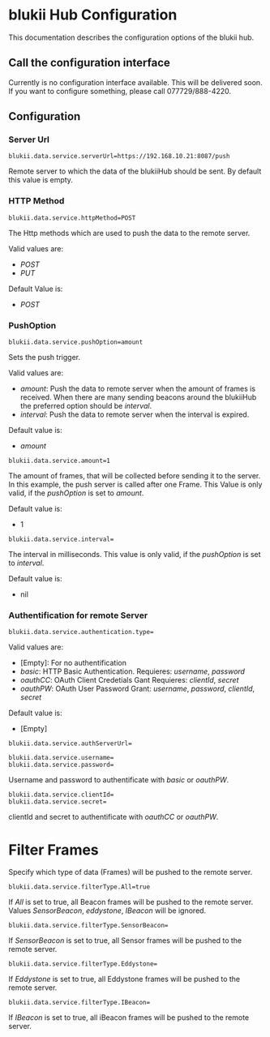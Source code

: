 # blukii Hub Configuration

This documentation describes the configuration options of the blukii hub.

## Call the configuration interface

Currently is no configuration interface available. This will be delivered soon. If you want to configure something, please call 077729/888-4220.

## Configuration

### Server Url
```properties
blukii.data.service.serverUrl=https://192.168.10.21:8087/push
```
Remote server to which the data of the blukiiHub should be sent. By default this value is empty.

### HTTP Method
```properties
blukii.data.service.httpMethod=POST
```
The Http methods which are used to push the data to the remote server. 

Valid values are:
- _POST_
- _PUT_

Default Value is:
- _POST_

### PushOption
```properties
blukii.data.service.pushOption=amount
```
Sets the push trigger.

Valid values are:
- _amount_: Push the data to remote server when the amount of frames is received. When there are many sending beacons around the blukiiHub the preferred option should be _interval_.  
- _interval_: Push the data to remote server when the interval is expired.

Default value is:
- _amount_

```properties
blukii.data.service.amount=1
```
The amount of frames, that will be collected before sending it to the server. In this example, the push server is called after one Frame.
This Value is only valid, if the _pushOption_ is set to _amount_.  

Default value is:
- 1

```properties
blukii.data.service.interval=
```
The interval in milliseconds. This value is only valid, if the _pushOption_ is set to _interval_.

Default value is:
- nil

### Authentification for remote Server
```properties
blukii.data.service.authentication.type=
```
Valid values are:
- [Empty]: For no authentification
- _basic_: HTTP Basic Authentication. Requieres: _username_, _password_ 
- _oauthCC_: OAuth Client Credetials Gant Requieres: _clientId_, _secret_
- _oauthPW_: OAuth User Password Grant: _username_, _password_, _clientId_, _secret_

Default value is:
- [Empty]

```properties
blukii.data.service.authServerUrl=
```


```properties
blukii.data.service.username=
blukii.data.service.password=
```
Username and password to authentificate with _basic_ or _oauthPW_.

```properties
blukii.data.service.clientId=
blukii.data.service.secret=
```
clientId and secret to authentificate with _oauthCC_ or _oauthPW_.

# Filter Frames
Specify which type of data (Frames) will be pushed to the remote server.

```properties
blukii.data.service.filterType.All=true
```
If _All_ is set to true, all Beacon frames will be pushed to the remote server. Values _SensorBeacon_, _eddystone_, _IBeacon_ will be ignored. 

```properties
blukii.data.service.filterType.SensorBeacon=
```
If _SensorBeacon_ is set to true, all Sensor frames will be pushed to the remote server.

```properties
blukii.data.service.filterType.Eddystone=
```
If _Eddystone_ is set to true, all Eddystone frames will be pushed to the remote server.

```properties
blukii.data.service.filterType.IBeacon=
```
If _IBeacon_ is set to true, all iBeacon frames will be pushed to the remote server.
